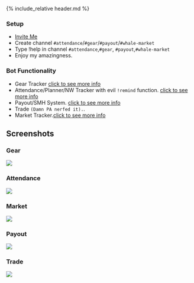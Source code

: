 {% include_relative header.md %}

### Setup

- [Invite Me](https://discordapp.com/oauth2/authorize?client_id=216126789406162945&scope=bot&permissions=268446784) 
- Create channel `#attendance`/`#gear`/`#payout`/`#whale-market`
- Type !help in channel `#attendance`,`#gear`, `#payout`,`#whale-market`
- Enjoy my amazingness.

### Bot Functionality
- Gear Tracker [click to see more info](gear.html)
- Attendance/Planner/NW Tracker with evil `!remind` function. [click to see more info](attendance.html)
- Payout/SMH System. [click to see more info](payout.html)
- Trade `(Damn PA nerfed it).`.
- Market Tracker.[click to see more info](market.html)

## Screenshots

<section class='flex col'>
<section markdown="1">

### Gear

<img src='https://cdn.discordapp.com/attachments/223778593711456256/740148153382076426/unknown.png' class='zoom'/>

</section>
<section markdown="1">

### Attendance

<img src='https://cdn.discordapp.com/attachments/223778593711456256/739841554373541928/unknown.png' />

</section>
</section>

<section class='flex col'>
<section markdown="1">

### Market

<img src='https://cdn.discordapp.com/attachments/223778593711456256/739844453921194075/unknown.png' class="zoom" />

</section>
<section markdown="1">

### Payout

<img src='https://cdn.discordapp.com/attachments/223778593711456256/740144615989968968/unknown.png' />

</section>
</section>

### Trade

<img src='https://cdn.discordapp.com/attachments/223778593711456256/740144711171309618/unknown.png' />
